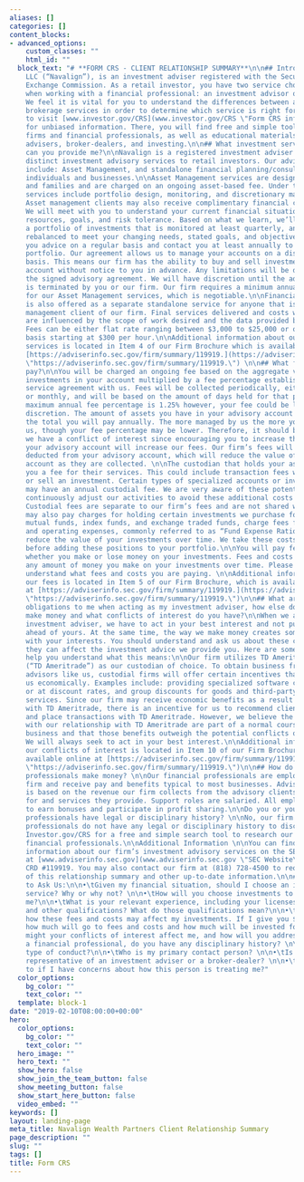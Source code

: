 ```yaml
---
aliases: []
categories: []
content_blocks:
- advanced_options:
    custom_classes: ""
    html_id: ""
  block_text: "# **FORM CRS - CLIENT RELATIONSHIP SUMMARY**\n\n## Introduction\n\nNavalign,
    LLC (“Navalign”), is an investment adviser registered with the Securities and
    Exchange Commission. As a retail investor, you have two service choices to consider
    when working with a financial professional: an investment advisor or a broker-dealer.
    We feel it is vital for you to understand the differences between advisory and
    brokerage services in order to determine which service is right for you. We encourage
    to visit [www.investor.gov/CRS](www.investor.gov/CRS \"Form CRS information\")
    for unbiased information. There, you will find free and simple tools to research
    firms and financial professionals, as well as educational materials about investment
    advisers, broker-dealers, and investing.\n\n## What investment services and advice
    can you provide me?\n\nNavalign is a registered investment adviser offering two
    distinct investment advisory services to retail investors. Our advisory services
    include: Asset Management, and standalone financial planning/consulting for both
    individuals and businesses.\n\nAsset Management services are designed for individuals
    and families and are charged on an ongoing asset-based fee. Under this agreement
    services include portfolio design, monitoring, and discretionary maintenance.
    Asset management clients may also receive complimentary financial consulting.
    We will meet with you to understand your current financial situation, existing
    resources, goals, and risk tolerance. Based on what we learn, we’ll recommend
    a portfolio of investments that is monitored at least quarterly, and if necessary,
    rebalanced to meet your changing needs, stated goals, and objectives. We’ll offer
    you advice on a regular basis and contact you at least annually to discuss your
    portfolio. Our agreement allows us to manage your accounts on a discretionary
    basis. This means our firm has the ability to buy and sell investments in your
    account without notice to you in advance. Any limitations will be described in
    the signed advisory agreement. We will have discretion until the advisory agreement
    is terminated by you or our firm. Our firm requires a minimum annual fee of $2,000
    for our Asset Management services, which is negotiable.\n\nFinancial planning
    is also offered as a separate standalone service for anyone that is not an asset
    management client of our firm. Final services delivered and costs will vary and
    are influenced by the scope of work desired and the data provided by the client.
    Fees can be either flat rate ranging between $3,000 to $25,000 or on an hourly
    basis starting at $300 per hour.\n\nAdditional information about our advisory
    services is located in Item 4 of our Firm Brochure which is available online at
    [https://adviserinfo.sec.gov/firm/summary/119919.](https://adviserinfo.sec.gov/firm/summary/119919.
    \"https://adviserinfo.sec.gov/firm/summary/119919.\") \n\n## What fees will I
    pay?\n\nYou will be charged an ongoing fee based on the aggregate value of the
    investments in your account multiplied by a fee percentage established in your
    service agreement with us. Fees will be collected periodically, either quarterly
    or monthly, and will be based on the amount of days held for that period. Our
    maximum annual fee percentage is 1.25% however, your fee could be lower at our
    discretion. The amount of assets you have in your advisory account will influence
    the total you will pay annually. The more managed by us the more you will pay
    us, though your fee percentage may be lower. Therefore, it should be stated that
    we have a conflict of interest since encouraging you to increase the assets in
    your advisory account will increase our fees. Our firm’s fees will be automatically
    deducted from your advisory account, which will reduce the value of your advisory
    account as they are collected. \n\nThe custodian that holds your assets may charge
    you a fee for their services. This could include transaction fees when we buy
    or sell an investment. Certain types of specialized accounts or investments also
    may have an annual custodial fee. We are very aware of these potential costs and
    continuously adjust our activities to avoid these additional costs when possible.
    Custodial fees are separate to our firm’s fees and are not shared with Navalign.\n\nYou
    may also pay charges for holding certain investments we purchase for you. Some
    mutual funds, index funds, and exchange traded funds, charge fees for their management
    and operating expenses, commonly referred to as “Fund Expense Ratios”, that will
    reduce the value of your investments over time. We take these costs into consideration
    before adding these positions to your portfolio.\n\nYou will pay fees and costs
    whether you make or lose money on your investments. Fees and costs will reduce
    any amount of money you make on your investments over time. Please make sure you
    understand what fees and costs you are paying. \n\nAdditional information about
    our fees is located in Item 5 of our Firm Brochure, which is available online
    at [https://adviserinfo.sec.gov/firm/summary/119919.](https://adviserinfo.sec.gov/firm/summary/119919.
    \"https://adviserinfo.sec.gov/firm/summary/119919.\")\n\n## What are your legal
    obligations to me when acting as my investment adviser, how else does your firm
    make money and what conflicts of interest do you have?\n\nWhen we act as your
    investment adviser, we have to act in your best interest and not put our interest
    ahead of yours. At the same time, the way we make money creates some conflicts
    with your interests. You should understand and ask us about these conflicts because
    they can affect the investment advice we provide you. Here are some examples to
    help you understand what this means:\n\nOur firm utilizes TD Ameritrade, Inc.
    (“TD Ameritrade”) as our custodian of choice. To obtain business from investment
    advisors like us, custodial firms will offer certain incentives that can benefit
    us economically. Examples include: providing specialized software complimentary
    or at discount rates, and group discounts for goods and third-party consulting
    services. Since our firm may receive economic benefits as a result of our relationship
    with TD Ameritrade, there is an incentive for us to recommend clients to hold
    and place transactions with TD Ameritrade. However, we believe the benefits provided
    with our relationship with TD Ameritrade are part of a normal course of doing
    business and that those benefits outweigh the potential conflicts of interest.
    We will always seek to act in your best interest.\n\nAdditional information about
    our conflicts of interest is located in Item 10 of our Firm Brochure, which is
    available online at [https://adviserinfo.sec.gov/firm/summary/119919.](https://adviserinfo.sec.gov/firm/summary/119919.
    \"https://adviserinfo.sec.gov/firm/summary/119919.\")\n\n## How do your financial
    professionals make money? \n\nOur financial professionals are employees of the
    firm and receive pay and benefits typical to most businesses. Advisor compensation
    is based on the revenue our firm collects from the advisory clients they are responsible
    for and services they provide. Support roles are salaried. All employees are eligible
    to earn bonuses and participate in profit sharing.\n\nDo you or your financial
    professionals have legal or disciplinary history? \n\nNo, our firm and financial
    professionals do not have any legal or disciplinary history to disclose. Visit
    Investor.gov/CRS for a free and simple search tool to research our firm and our
    financial professionals.\n\nAdditional Information \n\nYou can find additional
    information about our firm’s investment advisory services on the SEC’s website
    at [www.adviserinfo.sec.gov](www.adviserinfo.sec.gov \"SEC Website\") by searching
    CRD #119919. You may also contact our firm at (818) 728-4500 to request a copy
    of this relationship summary and other up-to-date information.\n\n## Questions
    to Ask Us:\n\n•\tGiven my financial situation, should I choose an investment advisory
    service? Why or why not? \n\n•\tHow will you choose investments to recommend to
    me?\n\n•\tWhat is your relevant experience, including your licenses, education
    and other qualifications? What do those qualifications mean?\n\n•\tHelp me understand
    how these fees and costs may affect my investments. If I give you $10,000 to invest,
    how much will go to fees and costs and how much will be invested for me?\n\n•\tHow
    might your conflicts of interest affect me, and how will you address them?\n\n•\tAs
    a financial professional, do you have any disciplinary history? \n\n•\tFor what
    type of conduct?\n\n•\tWho is my primary contact person? \n\n•\tIs he or she a
    representative of an investment adviser or a broker-dealer? \n\n•\tWho can I talk
    to if I have concerns about how this person is treating me?"
  color_options:
    bg_color: ""
    text_color: ""
  template: block-1
date: "2019-02-10T08:00:00+00:00"
hero:
  color_options:
    bg_color: ""
    text_color: ""
  hero_image: ""
  hero_text: ""
  show_hero: false
  show_join_the_team_button: false
  show_meeting_button: false
  show_start_here_button: false
  video_embed: ""
keywords: []
layout: landing-page
meta_title: Navalign Wealth Partners Client Relationship Summary
page_description: ""
slug: ""
tags: []
title: Form CRS
---
```

